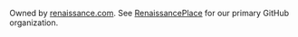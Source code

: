 Owned by [renaissance.com](https://www.renaissance.com/).
See [RenaissancePlace](https://github.com/RenaissancePlace) for our primary GitHub organization.
